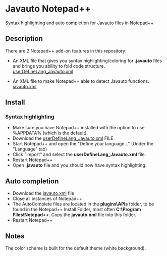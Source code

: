 # Javauto Notepad++ 

Syntax highlighting and auto completion for [Javauto](http://javauto.org/) files in [Notepad++](https://notepad-plus-plus.org/) 

## Description

There are 2 Notepad++ add-on features in this repository:

* An XML file that gives you syntax highlighting/coloring for **.javauto** files and brings you ability to fold code structure. [userDefineLang_Javauto.xml](https://github.com/Javauto/javautoNotepad-plusplus/blob/master/userDefineLang_Javauto.xml)

* An XML file to make Notepad++ able to detect Javauto functions. [javauto.xml](https://github.com/Javauto/javautoNotepad-plusplus/blob/master/javauto.xml) 


## Install

### Syntax highlighting
* Make sure you have Notepad++ installed with the option to use %APPDATA% (which is the default).
* Download the [userDefineLang_Javauto.xml](https://github.com/Javauto/javautoNotepad-plusplus/blob/master/userDefineLang_Javauto.xml) FILE
* Start Notepad++ and open the "Define your language..." (Under the "Language" tab)
* Click "import" and select the **userDefineLang_Javauto.xml** file.
* Restart Notepad++
* Open **.javauto** file and you should now have syntax highlighting.

## Auto completion 
* Download the [javauto.xml](https://github.com/Javauto/javautoNotepad-plusplus/blob/master/javauto.xml)  file
* Close all instances of Notepad++
* The AutoComplete files are located in the **plugins\APIs** folder, to be found in the Notepad++ Install Folder, most often **C:\Program Files\Notepad++**. Copy the **javauto.xml** file into this folder.
* Restart Notepad++
   
## Notes

The color scheme is built for the default theme (white background).


 

